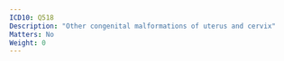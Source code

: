 ```yaml
---
ICD10: Q518
Description: "Other congenital malformations of uterus and cervix"
Matters: No
Weight: 0
---
```


